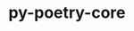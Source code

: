 ---
title: "py-poetry-core"
layout: cache
categories: [package, develop-2023-11-19]
meta: {"versions": ["1.6.1"], "compilers": ["apple-clang@=15.0.0", "cce@=15.0.1", "gcc@=11.1.0", "gcc@=11.3.0", "gcc@=11.4.0", "gcc@=7.3.1", "gcc@=7.5.0", "gcc@=9.4.0", "oneapi@=2023.2.0"], "oss": ["amzn2", "rhel8", "ubuntu18.04", "ubuntu20.04", "ubuntu22.04", "ventura"], "platforms": ["darwin", "linux"], "targets": ["aarch64", "neoverse_n1", "neoverse_v1", "ppc64le", "x86_64_v3", "zen4"], "stacks": ["aws-isc", "aws-isc-aarch64", "data-vis-sdk", "e4s", "e4s-cray-rhel", "e4s-neoverse_v1", "e4s-oneapi", "e4s-power", "ml-darwin-aarch64-mps", "ml-linux-x86_64-cpu", "ml-linux-x86_64-cuda", "ml-linux-x86_64-rocm", "radiuss", "root"], "num_specs": 16, "num_specs_by_stack": {"root": 16, "ml-darwin-aarch64-mps": 1, "aws-isc-aarch64": 2, "aws-isc": 1, "e4s-cray-rhel": 1, "radiuss": 1, "e4s-neoverse_v1": 1, "e4s-power": 1, "data-vis-sdk": 2, "e4s": 2, "e4s-oneapi": 2, "ml-linux-x86_64-cuda": 2, "ml-linux-x86_64-cpu": 2, "ml-linux-x86_64-rocm": 2}}
spec_details: [{"hash": "bhoxsujtj74ras34fn7vur5uosmbqih2", "compiler": "apple-clang@=15.0.0", "versions": ["1.6.1"], "os": "ventura", "platform": "darwin", "target": "aarch64", "variants": ["build_system=python_pip"], "stacks": ["root", "ml-darwin-aarch64-mps"], "size": "-", "tarball": "https://binaries.spack.io/releases/develop-2023-11-19/build_cache/darwin-ventura-aarch64/apple-clang-15.0.0/py-poetry-core-1.6.1/darwin-ventura-aarch64-apple-clang-15.0.0-py-poetry-core-1.6.1-bhoxsujtj74ras34fn7vur5uosmbqih2.spack"}, {"hash": "qjzrfaei74qjc6hj7iotblrglygzt32v", "compiler": "gcc@=7.3.1", "versions": ["1.6.1"], "os": "amzn2", "platform": "linux", "target": "aarch64", "variants": ["build_system=python_pip"], "stacks": ["root", "aws-isc-aarch64"], "size": "-", "tarball": "https://binaries.spack.io/releases/develop-2023-11-19/build_cache/linux-amzn2-aarch64/gcc-7.3.1/py-poetry-core-1.6.1/linux-amzn2-aarch64-gcc-7.3.1-py-poetry-core-1.6.1-qjzrfaei74qjc6hj7iotblrglygzt32v.spack"}, {"hash": "7oqxobc5e3ym54wx6lec2lqavp6lnbla", "compiler": "gcc@=7.3.1", "versions": ["1.6.1"], "os": "amzn2", "platform": "linux", "target": "neoverse_n1", "variants": ["build_system=python_pip"], "stacks": ["root", "aws-isc-aarch64"], "size": "-", "tarball": "https://binaries.spack.io/releases/develop-2023-11-19/build_cache/linux-amzn2-neoverse_n1/gcc-7.3.1/py-poetry-core-1.6.1/linux-amzn2-neoverse_n1-gcc-7.3.1-py-poetry-core-1.6.1-7oqxobc5e3ym54wx6lec2lqavp6lnbla.spack"}, {"hash": "huvc74o5whhoaqzvgxnl6d3npwjcs3cu", "compiler": "gcc@=7.3.1", "versions": ["1.6.1"], "os": "amzn2", "platform": "linux", "target": "x86_64_v3", "variants": ["build_system=python_pip"], "stacks": ["aws-isc", "root"], "size": "-", "tarball": "https://binaries.spack.io/releases/develop-2023-11-19/build_cache/linux-amzn2-x86_64_v3/gcc-7.3.1/py-poetry-core-1.6.1/linux-amzn2-x86_64_v3-gcc-7.3.1-py-poetry-core-1.6.1-huvc74o5whhoaqzvgxnl6d3npwjcs3cu.spack"}, {"hash": "wmqj5bwtjnvge7lh66sjpmehkxyj2zsl", "compiler": "cce@=15.0.1", "versions": ["1.6.1"], "os": "rhel8", "platform": "linux", "target": "zen4", "variants": ["build_system=python_pip"], "stacks": ["root", "e4s-cray-rhel"], "size": "-", "tarball": "https://binaries.spack.io/releases/develop-2023-11-19/build_cache/linux-rhel8-zen4/cce-15.0.1/py-poetry-core-1.6.1/linux-rhel8-zen4-cce-15.0.1-py-poetry-core-1.6.1-wmqj5bwtjnvge7lh66sjpmehkxyj2zsl.spack"}, {"hash": "lfhhyczuyjjpcbb4wkfopkckaz56jzpa", "compiler": "gcc@=7.5.0", "versions": ["1.6.1"], "os": "ubuntu18.04", "platform": "linux", "target": "x86_64_v3", "variants": ["build_system=python_pip"], "stacks": ["root", "radiuss"], "size": "-", "tarball": "https://binaries.spack.io/releases/develop-2023-11-19/build_cache/linux-ubuntu18.04-x86_64_v3/gcc-7.5.0/py-poetry-core-1.6.1/linux-ubuntu18.04-x86_64_v3-gcc-7.5.0-py-poetry-core-1.6.1-lfhhyczuyjjpcbb4wkfopkckaz56jzpa.spack"}, {"hash": "i6a25gp2p35nffaukms5v2ccuvfj4vee", "compiler": "gcc@=11.4.0", "versions": ["1.6.1"], "os": "ubuntu20.04", "platform": "linux", "target": "neoverse_v1", "variants": ["build_system=python_pip"], "stacks": ["root", "e4s-neoverse_v1"], "size": "-", "tarball": "https://binaries.spack.io/releases/develop-2023-11-19/build_cache/linux-ubuntu20.04-neoverse_v1/gcc-11.4.0/py-poetry-core-1.6.1/linux-ubuntu20.04-neoverse_v1-gcc-11.4.0-py-poetry-core-1.6.1-i6a25gp2p35nffaukms5v2ccuvfj4vee.spack"}, {"hash": "a7ebcjx5h3cmbo3h6ahc7qaottlqiomb", "compiler": "gcc@=9.4.0", "versions": ["1.6.1"], "os": "ubuntu20.04", "platform": "linux", "target": "ppc64le", "variants": ["build_system=python_pip"], "stacks": ["e4s-power", "root"], "size": "-", "tarball": "https://binaries.spack.io/releases/develop-2023-11-19/build_cache/linux-ubuntu20.04-ppc64le/gcc-9.4.0/py-poetry-core-1.6.1/linux-ubuntu20.04-ppc64le-gcc-9.4.0-py-poetry-core-1.6.1-a7ebcjx5h3cmbo3h6ahc7qaottlqiomb.spack"}, {"hash": "ivk7ny6ezk2hh7r4ufqo52xjczbyjtxy", "compiler": "gcc@=11.1.0", "versions": ["1.6.1"], "os": "ubuntu20.04", "platform": "linux", "target": "x86_64_v3", "variants": ["build_system=python_pip"], "stacks": ["root", "data-vis-sdk"], "size": "-", "tarball": "https://binaries.spack.io/releases/develop-2023-11-19/build_cache/linux-ubuntu20.04-x86_64_v3/gcc-11.1.0/py-poetry-core-1.6.1/linux-ubuntu20.04-x86_64_v3-gcc-11.1.0-py-poetry-core-1.6.1-ivk7ny6ezk2hh7r4ufqo52xjczbyjtxy.spack"}, {"hash": "ivjtdn3zjoj6fzz65iswixxqd522ybe2", "compiler": "gcc@=11.1.0", "versions": ["1.6.1"], "os": "ubuntu20.04", "platform": "linux", "target": "x86_64_v3", "variants": ["build_system=python_pip"], "stacks": ["root", "data-vis-sdk"], "size": "-", "tarball": "https://binaries.spack.io/releases/develop-2023-11-19/build_cache/linux-ubuntu20.04-x86_64_v3/gcc-11.1.0/py-poetry-core-1.6.1/linux-ubuntu20.04-x86_64_v3-gcc-11.1.0-py-poetry-core-1.6.1-ivjtdn3zjoj6fzz65iswixxqd522ybe2.spack"}, {"hash": "kkg4434fsxbu4c27lxz33rzyhwuf667t", "compiler": "gcc@=11.4.0", "versions": ["1.6.1"], "os": "ubuntu20.04", "platform": "linux", "target": "x86_64_v3", "variants": ["build_system=python_pip"], "stacks": ["root", "e4s"], "size": "-", "tarball": "https://binaries.spack.io/releases/develop-2023-11-19/build_cache/linux-ubuntu20.04-x86_64_v3/gcc-11.4.0/py-poetry-core-1.6.1/linux-ubuntu20.04-x86_64_v3-gcc-11.4.0-py-poetry-core-1.6.1-kkg4434fsxbu4c27lxz33rzyhwuf667t.spack"}, {"hash": "jf7yyjtsshnbscyujvq5lkbqyg3nsnrm", "compiler": "gcc@=11.4.0", "versions": ["1.6.1"], "os": "ubuntu20.04", "platform": "linux", "target": "x86_64_v3", "variants": ["build_system=python_pip"], "stacks": ["root", "e4s"], "size": "-", "tarball": "https://binaries.spack.io/releases/develop-2023-11-19/build_cache/linux-ubuntu20.04-x86_64_v3/gcc-11.4.0/py-poetry-core-1.6.1/linux-ubuntu20.04-x86_64_v3-gcc-11.4.0-py-poetry-core-1.6.1-jf7yyjtsshnbscyujvq5lkbqyg3nsnrm.spack"}, {"hash": "lmomelv3v3c3xchewvcrgnhgcqin7nzv", "compiler": "oneapi@=2023.2.0", "versions": ["1.6.1"], "os": "ubuntu20.04", "platform": "linux", "target": "x86_64_v3", "variants": ["build_system=python_pip"], "stacks": ["root", "e4s-oneapi"], "size": "-", "tarball": "https://binaries.spack.io/releases/develop-2023-11-19/build_cache/linux-ubuntu20.04-x86_64_v3/oneapi-2023.2.0/py-poetry-core-1.6.1/linux-ubuntu20.04-x86_64_v3-oneapi-2023.2.0-py-poetry-core-1.6.1-lmomelv3v3c3xchewvcrgnhgcqin7nzv.spack"}, {"hash": "o4h4ki2lkyztt7q36vkxyhdtw2zsby26", "compiler": "oneapi@=2023.2.0", "versions": ["1.6.1"], "os": "ubuntu20.04", "platform": "linux", "target": "x86_64_v3", "variants": ["build_system=python_pip"], "stacks": ["root", "e4s-oneapi"], "size": "-", "tarball": "https://binaries.spack.io/releases/develop-2023-11-19/build_cache/linux-ubuntu20.04-x86_64_v3/oneapi-2023.2.0/py-poetry-core-1.6.1/linux-ubuntu20.04-x86_64_v3-oneapi-2023.2.0-py-poetry-core-1.6.1-o4h4ki2lkyztt7q36vkxyhdtw2zsby26.spack"}, {"hash": "p6p4paoqvdk44jwrg2kufq426s4bivx2", "compiler": "gcc@=11.3.0", "versions": ["1.6.1"], "os": "ubuntu22.04", "platform": "linux", "target": "x86_64_v3", "variants": ["build_system=python_pip"], "stacks": ["ml-linux-x86_64-cuda", "root", "ml-linux-x86_64-cpu", "ml-linux-x86_64-rocm"], "size": "-", "tarball": "https://binaries.spack.io/releases/develop-2023-11-19/build_cache/linux-ubuntu22.04-x86_64_v3/gcc-11.3.0/py-poetry-core-1.6.1/linux-ubuntu22.04-x86_64_v3-gcc-11.3.0-py-poetry-core-1.6.1-p6p4paoqvdk44jwrg2kufq426s4bivx2.spack"}, {"hash": "oioue2afcciim7xlaze2s4wrkw3mzets", "compiler": "gcc@=11.3.0", "versions": ["1.6.1"], "os": "ubuntu22.04", "platform": "linux", "target": "x86_64_v3", "variants": ["build_system=python_pip"], "stacks": ["ml-linux-x86_64-cuda", "root", "ml-linux-x86_64-cpu", "ml-linux-x86_64-rocm"], "size": "-", "tarball": "https://binaries.spack.io/releases/develop-2023-11-19/build_cache/linux-ubuntu22.04-x86_64_v3/gcc-11.3.0/py-poetry-core-1.6.1/linux-ubuntu22.04-x86_64_v3-gcc-11.3.0-py-poetry-core-1.6.1-oioue2afcciim7xlaze2s4wrkw3mzets.spack"}]
---